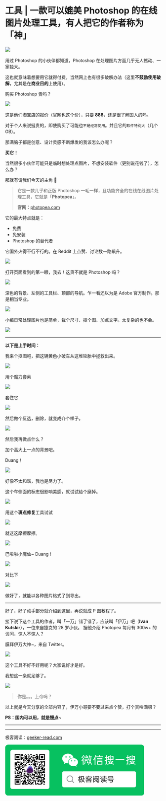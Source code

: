 # 工具 | 一款可以媲美 Photoshop 的在线图片处理工具，有人把它的作者称为「神」

<img src="https://cdn.nlark.com/yuque/0/2020/png/639317/1579079219778-040f6599-22ee-47f1-8229-4c45d9e0288b.png" />

用过 Photoshop 的小伙伴都知道，Photoshop 在处理图片方面几乎无人撼动、一家独大。

这也就意味着想要用它就得付费，当然网上也有很多破解办法（这里**不鼓励使用破解**，尤其是在**商业目的**上使用）。

购买 Photoshop 贵吗？

![](https://imgkr.cn-bj.ufileos.com/40904037-5b05-4797-88d2-9d3a38b6d95a.png)

这是他们淘宝店的报价（官网也这个价），只要 **888**，还是很了解国人的吗。

对于个人来说挺贵的，即使购买了可能也`不是经常使用`。并且它的`软件特别大`（几个 GB）。

那满脑子都是创意、设计灵感不断爆发的我该怎么办呢？

**买它！**

当然很多小伙伴可能只是临时想处理点图片，不想安装软件（更别说花钱了），怎么办？

那就有请我们今天的主角 👏

> 它是一款几乎和正版 Photoshop 一毛一样，且功能齐全的在线在线图片处理工具，它就是「**Photopea**」。
> 
> **官网：**[photopea.com](https://www.photopea.com)

它的最大特点就是：
- 免费
- 免安装
- Photoshop 的替代者

它国外火得不行不行的。在 Reddit 上点赞、讨论数一路飙升。

![](https://imgkr.cn-bj.ufileos.com/ef6cbc45-2eb8-4f44-a02d-745738d59cff.png)

打开页面看到的第一眼，我去！这货不就是 Photoshop 吗？

![](https://imgkr.cn-bj.ufileos.com/29b63a7d-65f7-4c0b-9d52-7b33fb3d2e22.png)

深色的背景、左侧的工具栏、顶部的导航。乍一看还以为是 Adobe 官方制作。那是相当专业。

![](https://imgkr.cn-bj.ufileos.com/9c9bbbbe-9895-4a60-a9f9-6e8b6141e907.png)

小编日常处理图片也是简单，裁个尺寸、抠个图、加点文字。太复杂的也不会。

![](https://imgkr.cn-bj.ufileos.com/cffdfd54-ae0a-4e19-b4c2-cacf272a2697.png)

---

**以下是上手时间：**

我来个抠图吧，把这辆黄色小破车从这堆轮胎中拯救出来。

![](https://imgkr.cn-bj.ufileos.com/1e9aa171-1a25-48cc-9faa-9db9ec5a6b10.png)

用个魔力套索

![](https://imgkr.cn-bj.ufileos.com/69ee6dbb-a126-4521-8bb9-bbc55e0acbc4.png)

套住它

![](https://imgkr.cn-bj.ufileos.com/f8c50fca-c1d1-445e-8f4c-0e0ea72788c0.png)

然后做个反选，删除，就变成介个样子。

![](https://imgkr.cn-bj.ufileos.com/3f8f5303-13b9-493d-a863-7617a66e34c1.png)

然后我再做点什么？

加个高大上一点的背景吧。

Duang！

![](https://imgkr.cn-bj.ufileos.com/5951a9c4-0d83-453d-84ca-8d4563c82ab9.png)

好像不太和谐，我也是尽力了。

这个车侧面的标志很影响美感，就试试给个磨掉。

![](https://imgkr.cn-bj.ufileos.com/d1486537-444f-4fe8-8140-caabbfefa5f6.png)

用这个**斑点修复**工具试试

![](https://imgkr.cn-bj.ufileos.com/bdbe1ca8-4367-4620-80b7-e9985619d995.png)

就这这摩擦摩擦。

![](https://imgkr.cn-bj.ufileos.com/44629c4b-1952-4ad1-923e-4d5d94866f2f.png)

巴啦啦小魔仙~ Duang！

![](https://imgkr.cn-bj.ufileos.com/8ebe83bb-a3aa-45fa-8447-e74cf06cec81.png)

对比下

![](https://imgkr.cn-bj.ufileos.com/0554fddf-8acb-401a-92a7-ca93cf0a8db0.png)

做好了，就能以各种图片格式了到导出。

---

好了，好了动手部分就介绍到这里，再说就成 P 图教程了。

接下说下这个工具的作者，叫「一万」错了错了，应该叫「伊万」吧（**Ivan Kutskir**），一位来自捷克的 28 岁小伙。
据他介绍 Photopea 每月有 300w+ 的访问，惊人不惊人？

膜拜伊万大神~，来自 Twitter。

![](https://imgkr.cn-bj.ufileos.com/e4214c1e-8880-49ed-b485-eb6b6ce38d86.png)

这个工具不好不好用呢？大家说好才是好。

我想这一条就足够了。

![](https://imgkr.cn-bj.ufileos.com/509f727d-32f0-4b5a-9c14-054a0e5bb030.png)

> 你是。。。上帝吗？

以上就是今天分享的全部内容了，伊万小哥要不要过来点个赞，打个赏啥滴嗫？

**PS：国内可以用，就是慢点~**

---

---

极客阅读：[geeker-read.com](https://geeker-read.com)

<img src="https://github.com/geeker-read/weekly_issues/raw/master/docs/wx.png" width="450" />
